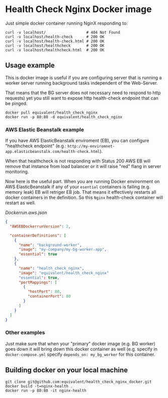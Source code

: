 # Health Check Nginx Docker image

Just simple docker container running NginX responding to:

```
curl -v localhost/                  # 404 Not Found
curl -v localhost/health-check      # 200 OK
curl -v localhost/health-check.html # 200 OK
curl -v localhost/healthcheck       # 200 OK
curl -v localhost/healthcheck.html  # 200 OK
```

## Usage example

This is docker image is useful if you are configuring server that is running a worker server
running background tasks independent of the Web-Server.

That means that the BG server does not necessary need to respond to http requests)
yet you still want to expose http health-check endpoint that can be
pinged.


```
docker pull equivalent/health_check_nginx
docker run -p 80:80 -d equivalent/health_check_nginx
```

### AWS Elastic Beanstalk example

If you have AWS ElasticBeanstalk enviroment (EB), you can
configure "healthcheck endpoint"
(e.g.: `http://my-enviromnet-app.elasticbeanstalk.com/health-check.html`).

When that healthcheck is not responding with Status 200 AWS EB will
remove that instance from load balancer or it will raise "red" flang in
server monitoring.

Now here is the useful part. When you are  running Docker environment on AWS ElasticBeanstalk
if any of your `esential` containers is failing (e.g. memory leak) EB will
retriger EB job. That means it effectively restarts
all docker containers in the definition. So this `Nginx` health-check
container will restart as well.

*Dockerrun.aws.json*

```json
{
  "AWSEBDockerrunVersion": 2,

  "containerDefinitions": [
    {
      "name": "background-worker",
      "image": "my-company/my-bg-worker-app",
      "essential": true
    },
    {
      "name": "health_check_nginx",
      "image": "equivalent/health_check_nginx"
      "essential": true,
      "portMappings": [
        {
          "hostPort": 80,
          "containerPort": 80
        }
      ]
    }
  ]
}
```


### Other examples

Just make sure that when your "primary" docker image (e.g. BG
worker) goes down it will bring down this docker container as well (e.g.
specify in `docker-compose.yml` specify `depends_on: my_bg_worker` for
this container.

## Building docker on your local machine

```
git clone git@github.com:equivalent/health_check_nginx_docker.git
docker build -t=nginx-health .
docker run -p 80:80 -it nginx-health
```
